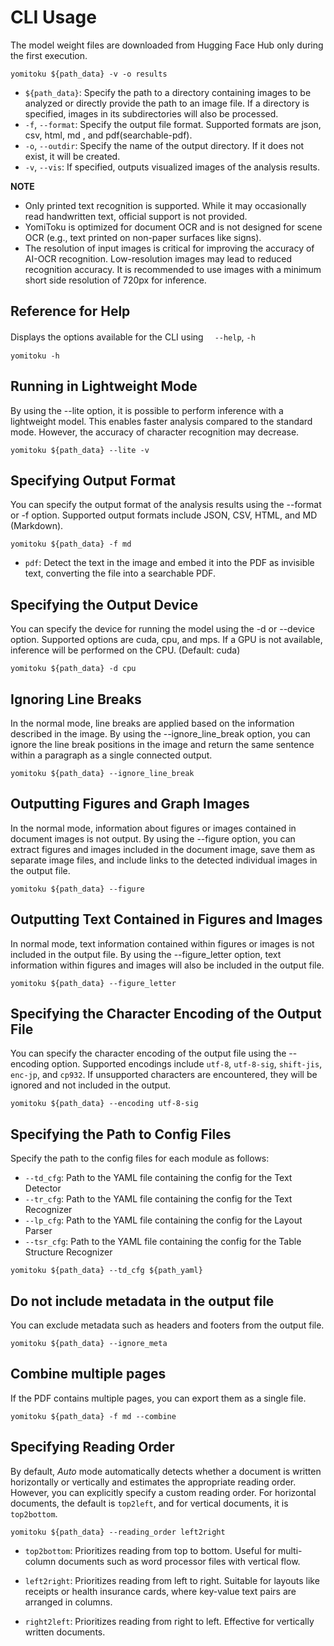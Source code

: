 # CLI Usage

The model weight files are downloaded from Hugging Face Hub only during the first execution.

```
yomitoku ${path_data} -v -o results
```

- `${path_data}`: Specify the path to a directory containing images to be analyzed or directly provide the path to an image file. If a directory is specified, images in its subdirectories will also be processed.
- `-f`, `--format`: Specify the output file format. Supported formats are json, csv, html, md , and pdf(searchable-pdf).
- `-o`, `--outdir`: Specify the name of the output directory. If it does not exist, it will be created.
- `-v`, `--vis`: If specified, outputs visualized images of the analysis results.

**NOTE**

- Only printed text recognition is supported. While it may occasionally read handwritten text, official support is not provided.
- YomiToku is optimized for document OCR and is not designed for scene OCR (e.g., text printed on non-paper surfaces like signs).
- The resolution of input images is critical for improving the accuracy of AI-OCR recognition. Low-resolution images may lead to reduced recognition accuracy. It is recommended to use images with a minimum short side resolution of 720px for inference.

## Reference for Help

Displays the options available for the CLI using 　`--help`, `-h`

```
yomitoku -h
```

## Running in Lightweight Mode

By using the --lite option, it is possible to perform inference with a lightweight model. This enables faster analysis compared to the standard mode. However, the accuracy of character recognition may decrease.

```
yomitoku ${path_data} --lite -v
```

## Specifying Output Format

You can specify the output format of the analysis results using the --format or -f option. Supported output formats include JSON, CSV, HTML, and MD (Markdown).

```
yomitoku ${path_data} -f md
```

- `pdf`: Detect the text in the image and embed it into the PDF as invisible text, converting the file into a searchable PDF.

## Specifying the Output Device

You can specify the device for running the model using the -d or --device option. Supported options are cuda, cpu, and mps. If a GPU is not available, inference will be performed on the CPU. (Default: cuda)

```
yomitoku ${path_data} -d cpu
```

## Ignoring Line Breaks

In the normal mode, line breaks are applied based on the information described in the image. By using the --ignore_line_break option, you can ignore the line break positions in the image and return the same sentence within a paragraph as a single connected output.

```
yomitoku ${path_data} --ignore_line_break
```

## Outputting Figures and Graph Images

In the normal mode, information about figures or images contained in document images is not output. By using the --figure option, you can extract figures and images included in the document image, save them as separate image files, and include links to the detected individual images in the output file.

```
yomitoku ${path_data} --figure
```

## Outputting Text Contained in Figures and Images

In normal mode, text information contained within figures or images is not included in the output file. By using the --figure_letter option, text information within figures and images will also be included in the output file.

```
yomitoku ${path_data} --figure_letter
```

## Specifying the Character Encoding of the Output File

You can specify the character encoding of the output file using the --encoding option. Supported encodings include `utf-8`, `utf-8-sig`, `shift-jis`, `enc-jp`, and `cp932`. If unsupported characters are encountered, they will be ignored and not included in the output.

```
yomitoku ${path_data} --encoding utf-8-sig
```

## Specifying the Path to Config Files

Specify the path to the config files for each module as follows:

- `--td_cfg`: Path to the YAML file containing the config for the Text Detector
- `--tr_cfg`: Path to the YAML file containing the config for the Text Recognizer
- `--lp_cfg`: Path to the YAML file containing the config for the Layout Parser
- `--tsr_cfg`: Path to the YAML file containing the config for the Table Structure Recognizer

```
yomitoku ${path_data} --td_cfg ${path_yaml}
```

## Do not include metadata in the output file

You can exclude metadata such as headers and footers from the output file.
```
yomitoku ${path_data} --ignore_meta
```

## Combine multiple pages

If the PDF contains multiple pages, you can export them as a single file.

```
yomitoku ${path_data} -f md --combine
```

## Specifying Reading Order

By default, *Auto* mode automatically detects whether a document is written horizontally or vertically and estimates the appropriate reading order. However, you can explicitly specify a custom reading order. For horizontal documents, the default is `top2left`, and for vertical documents, it is `top2bottom`.

```
yomitoku ${path_data} --reading_order left2right
```

* `top2bottom`: Prioritizes reading from top to bottom. Useful for multi-column documents such as word processor files with vertical flow.

* `left2right`: Prioritizes reading from left to right. Suitable for layouts like receipts or health insurance cards, where key-value text pairs are arranged in columns.

* `right2left`: Prioritizes reading from right to left. Effective for vertically written documents.